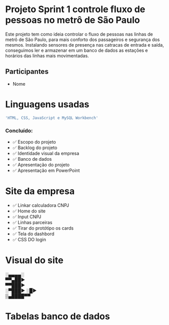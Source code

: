 # Projeto Sprint 1 controle fluxo de pessoas no metrô de São Paulo

Este projeto tem como ideia controlar o fluxo de pessoas nas linhas de metrô de São Paulo, para mais conforto dos passageiros e segurança dos mesmos. Instalando sensores de presença nas catracas de entrada e saída, conseguimos ler e armazenar em um banco de dados as estações e horários das linhas mais movimentadas.

## Participantes

- Nome

# Linguagens usadas
```bash
'HTML, CSS, JavaScript e MySQL Workbench'
```

### Concluído:
- ✅ Escopo do projeto
- ✅ Backlog do projeto
- ✅ Identidade visual da empresa
- ✅ Banco de dados
- ✅ Apresentação do projeto
- ✅ Apresentação em PowerPoint


# Site da empresa

- ✅ Linkar calculadora CNPJ
- ✅ Home do site
- ✅ Input CNPJ
- ✅ Linhas parceiras 
- ✅ Tirar do protótipo os cards
- ✅ Tela do dashbord
- ✅ CSS DO login

# Visual do site

░▄▄▄▄░ <br>
▀▀▄██► <br>
▀▀███► <br>
░▀███► ░█► <br>
▒▄████▀▀ <br>



# Tabelas banco de dados



